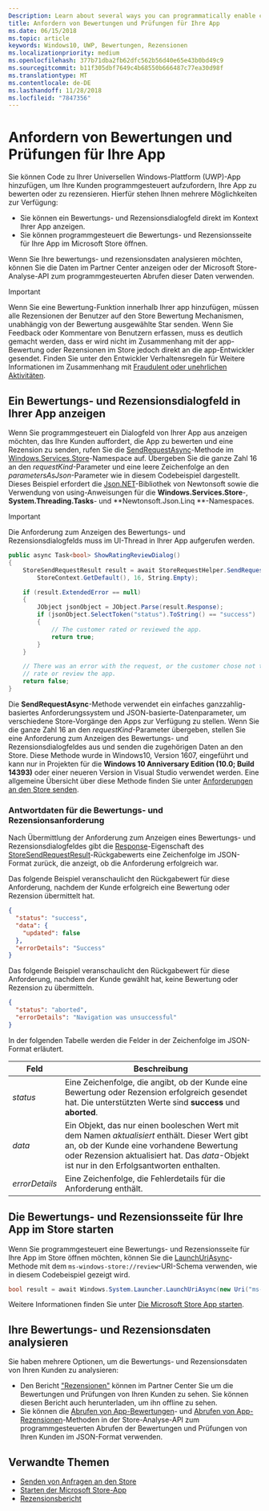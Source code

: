 ```yaml
---
Description: Learn about several ways you can programmatically enable customers to rate and review your app.
title: Anfordern von Bewertungen und Prüfungen für Ihre App
ms.date: 06/15/2018
ms.topic: article
keywords: Windows10, UWP, Bewertungen, Rezensionen
ms.localizationpriority: medium
ms.openlocfilehash: 377b71dba2fb62dfc562b56d40e65e43b0bd49c9
ms.sourcegitcommit: b11f305dbf7649c4b68550b666487c77ea30d98f
ms.translationtype: MT
ms.contentlocale: de-DE
ms.lasthandoff: 11/28/2018
ms.locfileid: "7847356"
---
```

# <a name="request-ratings-and-reviews-for-your-app"></a>Anfordern von Bewertungen und Prüfungen für Ihre App

Sie können Code zu Ihrer Universellen Windows-Plattform (UWP)-App hinzufügen, um Ihre Kunden programmgesteuert aufzufordern, Ihre App zu bewerten oder zu rezensieren. Hierfür stehen Ihnen mehrere Möglichkeiten zur Verfügung:
* Sie können ein Bewertungs- und Rezensionsdialogfeld direkt im Kontext Ihrer App anzeigen.
* Sie können programmgesteuert die Bewertungs- und Rezensionsseite für Ihre App im Microsoft Store öffnen.

Wenn Sie Ihre bewertungs- und rezensionsdaten analysieren möchten, können Sie die Daten im Partner Center anzeigen oder der Microsoft Store-Analyse-API zum programmgesteuerten Abrufen dieser Daten verwenden.

> [!IMPORTANT]
> Wenn Sie eine Bewertung-Funktion innerhalb Ihrer app hinzufügen, müssen alle Rezensionen der Benutzer auf den Store Bewertung Mechanismen, unabhängig von der Bewertung ausgewählte Star senden. Wenn Sie Feedback oder Kommentare von Benutzern erfassen, muss es deutlich gemacht werden, dass er wird nicht im Zusammenhang mit der app-Bewertung oder Rezensionen im Store jedoch direkt an die app-Entwickler gesendet. Finden Sie unter den Entwickler Verhaltensregeln für Weitere Informationen im Zusammenhang mit [Fraudulent oder unehrlichen Aktivitäten](https://docs.microsoft.com/legal/windows/agreements/store-developer-code-of-conduct#3-fraudulent-or-dishonest-activities).

## <a name="show-a-rating-and-review-dialog-in-your-app"></a>Ein Bewertungs- und Rezensionsdialogfeld in Ihrer App anzeigen

Wenn Sie programmgesteuert ein Dialogfeld von Ihrer App aus anzeigen möchten, das Ihre Kunden auffordert, die App zu bewerten und eine Rezension zu senden, rufen Sie die [SendRequestAsync](https://docs.microsoft.com/uwp/api/windows.services.store.storerequesthelper.sendrequestasync)-Methode im [Windows.Services.Store](https://docs.microsoft.com/uwp/api/windows.services.store)-Namespace auf. Übergeben Sie die ganze Zahl 16 an den *requestKind*-Parameter und eine leere Zeichenfolge an den *parametersAsJson*-Parameter wie in diesem Codebeispiel dargestellt. Dieses Beispiel erfordert die [Json.NET](http://www.newtonsoft.com/json)-Bibliothek von Newtonsoft sowie die Verwendung von using-Anweisungen für die **Windows.Services.Store**-, **System.Threading.Tasks**- und **Newtonsoft.Json.Linq **-Namespaces.

> [!IMPORTANT]
> Die Anforderung zum Anzeigen des Bewertungs- und Rezensionsdialogfelds muss im UI-Thread in Ihrer App aufgerufen werden.

```csharp
public async Task<bool> ShowRatingReviewDialog()
{
    StoreSendRequestResult result = await StoreRequestHelper.SendRequestAsync(
        StoreContext.GetDefault(), 16, String.Empty);

    if (result.ExtendedError == null)
    {
        JObject jsonObject = JObject.Parse(result.Response);
        if (jsonObject.SelectToken("status").ToString() == "success")
        {
            // The customer rated or reviewed the app.
            return true;
        }
    }

    // There was an error with the request, or the customer chose not to
    // rate or review the app.
    return false;
}
```

Die **SendRequestAsync**-Methode verwendet ein einfaches ganzzahlig-basiertes Anforderungssystem und JSON-basierte-Datenparameter, um verschiedene Store-Vorgänge den Apps zur Verfügung zu stellen. Wenn Sie die ganze Zahl 16 an den *requestKind*-Parameter übergeben, stellen Sie eine Anforderung zum Anzeigen des Bewertungs- und Rezensionsdialogfeldes aus und senden die zugehörigen Daten an den Store. Diese Methode wurde in Windows10, Version 1607, eingeführt und kann nur in Projekten für die **Windows 10 Anniversary Edition (10.0; Build 14393)** oder einer neueren Version in Visual Studio verwendet werden. Eine allgemeine Übersicht über diese Methode finden Sie unter [Anforderungen an den Store senden](send-requests-to-the-store.md).

### <a name="response-data-for-the-rating-and-review-request"></a>Antwortdaten für die Bewertungs- und Rezensionsanforderung

Nach Übermittlung der Anforderung zum Anzeigen eines Bewertungs- und Rezensionsdialogfeldes gibt die [Response](https://docs.microsoft.com/uwp/api/windows.services.store.storesendrequestresult.Response)-Eigenschaft des [StoreSendRequestResult](https://docs.microsoft.com/uwp/api/windows.services.store.storesendrequestresult)-Rückgabewerts eine Zeichenfolge im JSON-Format zurück, die anzeigt, ob die Anforderung erfolgreich war.

Das folgende Beispiel veranschaulicht den Rückgabewert für diese Anforderung, nachdem der Kunde erfolgreich eine Bewertung oder Rezension übermittelt hat.

```json
{ 
  "status": "success", 
  "data": {
    "updated": false
  },
  "errorDetails": "Success"
}
```

Das folgende Beispiel veranschaulicht den Rückgabewert für diese Anforderung, nachdem der Kunde gewählt hat, keine Bewertung oder Rezension zu übermitteln.

```json
{ 
  "status": "aborted", 
  "errorDetails": "Navigation was unsuccessful"
}
```

In der folgenden Tabelle werden die Felder in der Zeichenfolge im JSON-Format erläutert.

|  Feld  |  Beschreibung  |
|----------------------|---------------|
|  *status*                   |  Eine Zeichenfolge, die angibt, ob der Kunde eine Bewertung oder Rezension erfolgreich gesendet hat. Die unterstützten Werte sind **success** und **aborted**.   |
|  *data*                   |  Ein Objekt, das nur einen booleschen Wert mit dem Namen *aktualisiert* enthält. Dieser Wert gibt an, ob der Kunde eine vorhandene Bewertung oder Rezension aktualisiert hat. Das *data*-Objekt ist nur in den Erfolgsantworten enthalten.   |
|  *errorDetails*                   |  Eine Zeichenfolge, die Fehlerdetails für die Anforderung enthält. |

## <a name="launch-the-rating-and-review-page-for-your-app-in-the-store"></a>Die Bewertungs- und Rezensionsseite für Ihre App im Store starten

Wenn Sie programmgesteuert eine Bewertungs- und Rezensionsseite für Ihre App im Store öffnen möchten, können Sie die [LaunchUriAsync](https://docs.microsoft.com/uwp/api/windows.system.launcher.launchuriasync)-Methode mit dem ```ms-windows-store://review```-URI-Schema verwenden, wie in diesem Codebeispiel gezeigt wird.

```csharp
bool result = await Windows.System.Launcher.LaunchUriAsync(new Uri("ms-windows-store://review/?ProductId=9WZDNCRFHVJL"));
```

Weitere Informationen finden Sie unter [Die Microsoft Store App starten](../launch-resume/launch-store-app.md).

## <a name="analyze-your-ratings-and-reviews-data"></a>Ihre Bewertungs- und Rezensionsdaten analysieren

Sie haben mehrere Optionen, um die Bewertungs- und Rezensionsdaten von Ihren Kunden zu analysieren:
* Den Bericht ["Rezensionen"](../publish/reviews-report.md) können im Partner Center Sie um die Bewertungen und Prüfungen von Ihren Kunden zu sehen. Sie können diesen Bericht auch herunterladen, um ihn offline zu sehen.
* Sie können die [Abrufen von App-Bewertungen](get-app-ratings.md)- und [Abrufen von App-Rezensionen](get-app-reviews.md)-Methoden in der Store-Analyse-API zum programmgesteuerten Abrufen der Bewertungen und Prüfungen von Ihren Kunden im JSON-Format verwenden.

## <a name="related-topics"></a>Verwandte Themen

* [Senden von Anfragen an den Store](send-requests-to-the-store.md)
* [Starten der Microsoft Store-App](../launch-resume/launch-store-app.md)
* [Rezensionsbericht](../publish/reviews-report.md)
